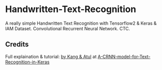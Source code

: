 # Handwritten-Text-Recognition
A really simple Handwritten Text Recognition with Tensorflow2 &amp; Keras &amp; IAM Dataset. Convolutional Recurrent Neural Network. CTC. 

## Credits
Full explaination & tutorial: [by Kang & Atul](https://github.com/TheAILearner) at [A-CRNN-model-for-Text-Recognition-in-Keras](https://github.com/TheAILearner/A-CRNN-model-for-Text-Recognition-in-Keras/blob/master/CRNN%20Model.ipynb)
